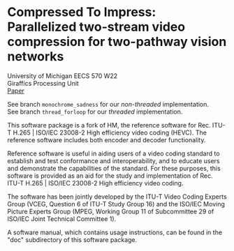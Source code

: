 # Compressed To Impress: Parallelized two-stream video compression for two-pathway vision networks

University of Michigan EECS 570 W22 \
Giraffics Processing Unit \
[Paper](https://drive.google.com/file/d/16qHQpUyR1L-HUuFBngd2Kwjr-JW8cYTr/view?usp=sharing)

See branch `monochrome_sadness` for our _non-threaded_ implementation. \
See branch `thread_forloop` for our _threaded_ implementation.

This software package is a fork of HM, the reference software for Rec. ITU-T H.265 | ISO/IEC 23008-2 High efficiency video coding (HEVC). The reference software includes both encoder and decoder functionality.

Reference software is useful in aiding users of a video coding standard to establish and test conformance and interoperability, and to educate users and demonstrate the capabilities of the standard. For these purposes, this software is provided as an aid for the study and implementation of Rec. ITU-T H.265 | ISO/IEC 23008-2 High efficiency video coding.

The software has been jointly developed by the ITU-T Video Coding Experts Group (VCEG, Question 6 of ITU-T Study Group 16) and the ISO/IEC Moving Picture Experts Group (MPEG, Working Group 11 of Subcommittee 29 of ISO/IEC Joint Technical Committee 1).

A software manual, which contains usage instructions, can be found in the "doc" subdirectory of this software package.

